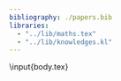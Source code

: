```yaml
---
bibliography: ./papers.bib
libraries:
  - "../lib/maths.tex"
  - "../lib/knowledges.kl"
---
```


\input{body.tex}
